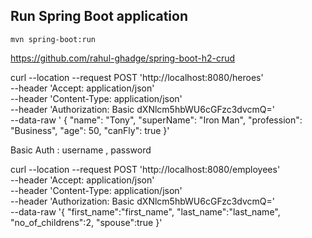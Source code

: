 
## Run Spring Boot application
```
mvn spring-boot:run
```
https://github.com/rahul-ghadge/spring-boot-h2-crud

curl --location --request POST 'http://localhost:8080/heroes' \
--header 'Accept: application/json' \
--header 'Content-Type: application/json' \
--header 'Authorization: Basic dXNlcm5hbWU6cGFzc3dvcmQ=' \
--data-raw '   {
       "name": "Tony",
       "superName": "Iron Man",
       "profession": "Business",
       "age": 50,
       "canFly": true
   }'

Basic Auth : username , password

curl --location --request POST 'http://localhost:8080/employees' \
--header 'Accept: application/json' \
--header 'Content-Type: application/json' \
--header 'Authorization: Basic dXNlcm5hbWU6cGFzc3dvcmQ=' \
--data-raw '{
   "first_name":"first_name",
   "last_name":"last_name",
   "no_of_childrens":2,
   "spouse":true
}'
